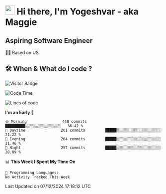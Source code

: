 <h1><img src="https://emojis.slackmojis.com/emojis/images/1531849430/4246/blob-sunglasses.gif?1531849430" width="30"/> Hi there, I'm Yogeshvar - aka Maggie</h1>

## Aspiring Software Engineer
🏂🏻  Based on US 

## 🛠 When & What do I code ?  

![Visitor Badge](https://visitor-badge.feriirawann.repl.co?username=yogeshvar&repo=yogeshvar&label=Visitors&style=plastic&color=%23457BFF&contentType=svg)

<!--START_SECTION:waka-->
![Code Time](http://img.shields.io/badge/Code%20Time-2%2C919%20hrs%2051%20mins-blue)

![Lines of code](https://img.shields.io/badge/From%20Hello%20World%20I%27ve%20Written-4.1%20million%20lines%20of%20code-blue)

**I'm an Early 🐤** 

```text
🌞 Morning                448 commits         █████████░░░░░░░░░░░░░░░░   36.42 % 
🌆 Daytime                261 commits         █████░░░░░░░░░░░░░░░░░░░░   21.22 % 
🌃 Evening                264 commits         █████░░░░░░░░░░░░░░░░░░░░   21.46 % 
🌙 Night                  257 commits         █████░░░░░░░░░░░░░░░░░░░░   20.89 % 
```


📊 **This Week I Spent My Time On** 

```text
💬 Programming Languages: 
No Activity Tracked This Week
```


 Last Updated on 07/12/2024 17:18:12 UTC
<!--END_SECTION:waka-->
